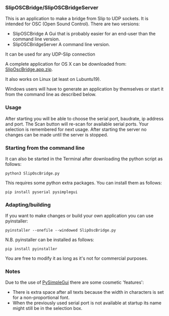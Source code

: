 ### SlipOSCBridge/SlipOSCBridgeServer

This is an application to make a bridge from Slip to UDP sockets. It is intended for OSC (Open Sound Control). There are two versions:
- SlipOSCBridge
  A Gui that is probably easier for an end-user than the command line version.
- SlipOSCBridgeServer
  A command line version.

It can be used for any UDP-Slip connection

A complete application for OS X can be downloaded from: [SlipOscBridge.app.zip](https://mega.nz/file/N5NDFbTZ#N3yrvTDdjjxsQethwLB87FAkcVjrkHEyRQ97X_YgjWk).

It also works on Linux (at least on Lubuntu19).

Windows users will have to generate an application by themselves or start it from the command line as described below.

### Usage

After starting you will be able to choose the serial port, baudrate, ip address and port. The Scan button will re-scan for available serial ports. Your selection is remembered for next usage. After starting the server no changes can be made until the server is stopped.

### Starting from the command line

It can also be started in the Terminal after downloading the python script as follows:

```
python3 SlipOscBridge.py
```

This requires some python extra packages. You can install them as follows:

```
pip install pyserial pysimplegui
```

### Adapting/building

If you want to make changes or build your own application you can use pyinstaller:

```
pyinstaller --onefile --windowed SlipOscBridge.py
```

N.B. pyinstaller can be installed as follows:

```
pip install pyinstaller
```

You are free to modify it as long as it's not for commercial purposes.

### Notes

Due to the use of [PySimpleGui](https://pypi.org/project/PySimpleGUI/) there are some cosmetic 'features':

- There is extra space after all texts because the width in characters is set for a non-proportional font.
- When the previously used serial port is not available at startup its name might still be in the selection box.
